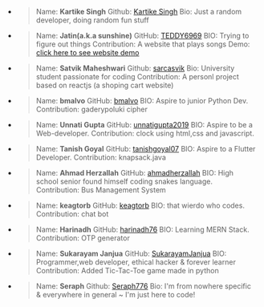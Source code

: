 - > Name: **Kartike Singh**
    > Github: [Kartike Singh](https://github.com/kartikeSingh)
    > Bio: Just a random developer, doing random fun stuff
- > Name: **Jatin(a.k.a sunshine)**
    > GitHub: [TEDDY6969](https://github.com/TEDDY6969/)
    > BIO: Trying to figure out things
    > Contribution: A website that plays songs
    > Demo: [click here to see website demo](https://musicalsmth.ga/)
- > Name: **Satvik Maheshwari**
    > Github: [sarcasvik](https://github.com/sarcasvik)
    > Bio: University student passionate for coding
    > Contribution: A personl project based on reactjs (a shoping cart website)
- > Name: **bmalvo**
    > GitHub: [bmalvo](https://github.com/bmalvo/)
    > BIO: Aspire to junior Python Dev.
    > Contribution: gaderypoluki cipher
- > Name: **Unnati Gupta**
    > GitHub: [unnatigupta2019](https://github.com/unnatigupta2019)
    > BIO: Aspire to be a Web-developer.
    > Contribution: clock using html,css and javascript.
- > Name: **Tanish Goyal**
    > GitHub: [tanishgoyal07](https://github.com/tanishgoyal07/)
    > BIO: Aspire to a Flutter Developer.
    > Contribution: knapsack.java
- > Name: **Ahmad Herzallah**
    > GitHub: [ahmadherzallah](https://github.com/ahmadherzallah/)
    > BIO: High school senior found himself coding snakes language.
    > Contribution: Bus Management System
-  > Name: **keagtorb**
    > GitHub: [keagtorb](https://github.com/keagtorb/)
    > BIO: that wierdo who codes.
    > Contribution: chat bot
 -  > Name: **Harinadh**
    > GitHub: [harinadh76](https://github.com/harinadh76/)
    > BIO: Learning MERN Stack.
    > Contribution: OTP generator
 -  > Name: **Sukarayam Janjua**
    > GitHub: [SukarayamJanjua](https://github.com/SukarayamJanjua/)
    > BIO: Programmer,web developer, ethical hacker & forever learner
    > Contribution: Added Tic-Tac-Toe game made in python
- > Name: **Seraph**
    > Github: [Seraph776](https://github.com/seraph776)
    > Bio: I'm from nowhere specific & everywhere in general ~ I'm just here to code!
